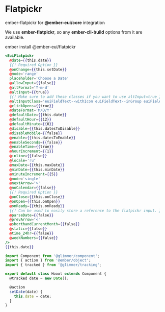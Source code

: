 # Flatpickr

<EuiText>
  <p><EuiLink @target="_blank" @href="https://shipshapecode.github.io/ember-flatpickr/docs/usage">ember-flatpickr</EuiLink> for <strong>@ember-eui/core</strong> integration</p>

<p>We use <strong>ember-flatpickr</strong>, so any <strong>ember-cli-build</strong> options from it are available.</p>

<p><EuiCodeBlock @isCopyable={{true}}>ember install @ember-eui/flatpickr</EuiCodeBlock></p>

</EuiText>

```hbs template
<EuiFlatpickr
  @date={{this.date}}
  {{! Required Option }}
  @onChange={{this.setDate}}
  @mode='range'
  placeholder='Choose a Date'
  @allowInput={{false}}
  @altFormat='Y-m-d'
  @altInput={{true}}
  {{! Make sure to add these classes if you want to use altInput=true }}
  @altInputClass='euiFieldText--withIcon euiFieldText--inGroup euiFieldText'
  @clickOpens={{true}}
  @dateFormat='M/D/Y'
  @defaultDate={{this.date}}
  @defaultHour={{12}}
  @defaultMinute={{0}}
  @disable={{this.datesToDisable}}
  @disableMobile={{false}}
  @enable={{this.datesToEnable}}
  @enableSeconds={{false}}
  @enableTime={{true}}
  @hourIncrement={{1}}
  @inline={{false}}
  @locale='ru'
  @maxDate={{this.maxDate}}
  @minDate={{this.minDate}}
  @minuteIncrement={{5}}
  @mode='single'
  @nextArrow='>'
  @noCalendar={{false}}
  {{! Required Option }}
  @onClose={{this.onClose}}
  @onOpen={{this.onOpen}}
  @onReady={{this.onReady}}
  {{! Can be used to easily store a reference to the flatpickr input. }}
  @parseDate={{false}}
  @prevArrow='<'
  @shorthandCurrentMonth={{false}}
  @static={{false}}
  @time_24hr={{false}}
  @weekNumbers={{false}}
/>
{{this.date}}
```

```js component
import Component from '@glimmer/component';
import { action } from '@ember/object';
import { tracked } from '@glimmer/tracking';

export default class Hoool extends Component {
  @tracked date = new Date();

  @action
  setDate(date) {
    this.date = date;
  }
}
```

